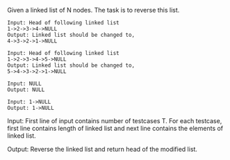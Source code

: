 Given a linked list of N nodes. The task is to reverse this list.

    Input: Head of following linked list
    1->2->3->4->NULL
    Output: Linked list should be changed to,
    4->3->2->1->NULL

    Input: Head of following linked list
    1->2->3->4->5->NULL
    Output: Linked list should be changed to,
    5->4->3->2->1->NULL

    Input: NULL
    Output: NULL

    Input: 1->NULL
    Output: 1->NULL

Input:
First line of input contains number of testcases T. For each testcase, first line contains length of linked list and next line contains the elements of linked list.

Output:
Reverse the linked list and return head of the modified list.